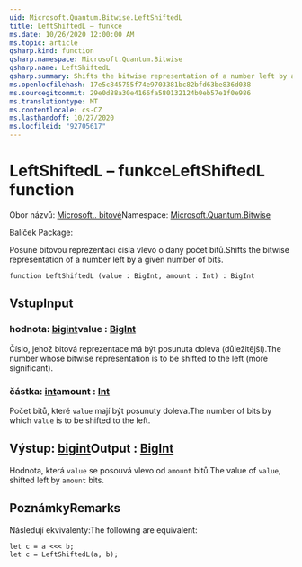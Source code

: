 ```yaml
---
uid: Microsoft.Quantum.Bitwise.LeftShiftedL
title: LeftShiftedL – funkce
ms.date: 10/26/2020 12:00:00 AM
ms.topic: article
qsharp.kind: function
qsharp.namespace: Microsoft.Quantum.Bitwise
qsharp.name: LeftShiftedL
qsharp.summary: Shifts the bitwise representation of a number left by a given number of bits.
ms.openlocfilehash: 17e5c845755f74e9703381bc82bfd63be836d038
ms.sourcegitcommit: 29e0d88a30e4166fa580132124b0eb57e1f0e986
ms.translationtype: MT
ms.contentlocale: cs-CZ
ms.lasthandoff: 10/27/2020
ms.locfileid: "92705617"
---
```

# <a name="leftshiftedl-function"></a><span data-ttu-id="fe13a-102">LeftShiftedL – funkce</span><span class="sxs-lookup"><span data-stu-id="fe13a-102">LeftShiftedL function</span></span>

<span data-ttu-id="fe13a-103">Obor názvů: [Microsoft.. bitové](xref:Microsoft.Quantum.Bitwise)</span><span class="sxs-lookup"><span data-stu-id="fe13a-103">Namespace: [Microsoft.Quantum.Bitwise](xref:Microsoft.Quantum.Bitwise)</span></span>

<span data-ttu-id="fe13a-104">Balíček [](https://nuget.org/packages/)</span><span class="sxs-lookup"><span data-stu-id="fe13a-104">Package: [](https://nuget.org/packages/)</span></span>


<span data-ttu-id="fe13a-105">Posune bitovou reprezentaci čísla vlevo o daný počet bitů.</span><span class="sxs-lookup"><span data-stu-id="fe13a-105">Shifts the bitwise representation of a number left by a given number of bits.</span></span>

```qsharp
function LeftShiftedL (value : BigInt, amount : Int) : BigInt
```


## <a name="input"></a><span data-ttu-id="fe13a-106">Vstup</span><span class="sxs-lookup"><span data-stu-id="fe13a-106">Input</span></span>

### <a name="value--bigint"></a><span data-ttu-id="fe13a-107">hodnota: [bigint](xref:microsoft.quantum.lang-ref.bigint)</span><span class="sxs-lookup"><span data-stu-id="fe13a-107">value : [BigInt](xref:microsoft.quantum.lang-ref.bigint)</span></span>

<span data-ttu-id="fe13a-108">Číslo, jehož bitová reprezentace má být posunuta doleva (důležitější).</span><span class="sxs-lookup"><span data-stu-id="fe13a-108">The number whose bitwise representation is to be shifted to the left (more significant).</span></span>


### <a name="amount--int"></a><span data-ttu-id="fe13a-109">částka: [int](xref:microsoft.quantum.lang-ref.int)</span><span class="sxs-lookup"><span data-stu-id="fe13a-109">amount : [Int](xref:microsoft.quantum.lang-ref.int)</span></span>

<span data-ttu-id="fe13a-110">Počet bitů, které `value` mají být posunuty doleva.</span><span class="sxs-lookup"><span data-stu-id="fe13a-110">The number of bits by which `value` is to be shifted to the left.</span></span>



## <a name="output--bigint"></a><span data-ttu-id="fe13a-111">Výstup: [bigint](xref:microsoft.quantum.lang-ref.bigint)</span><span class="sxs-lookup"><span data-stu-id="fe13a-111">Output : [BigInt](xref:microsoft.quantum.lang-ref.bigint)</span></span>

<span data-ttu-id="fe13a-112">Hodnota, která `value` se posouvá vlevo od `amount` bitů.</span><span class="sxs-lookup"><span data-stu-id="fe13a-112">The value of `value`, shifted left by `amount` bits.</span></span>

## <a name="remarks"></a><span data-ttu-id="fe13a-113">Poznámky</span><span class="sxs-lookup"><span data-stu-id="fe13a-113">Remarks</span></span>

<span data-ttu-id="fe13a-114">Následují ekvivalenty:</span><span class="sxs-lookup"><span data-stu-id="fe13a-114">The following are equivalent:</span></span>

```Q#
let c = a <<< b;
let c = LeftShiftedL(a, b);
```